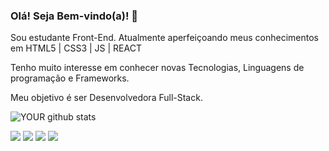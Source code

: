 ### Olá! Seja Bem-vindo(a)! 👋
Sou estudante Front-End.
Atualmente aperfeiçoando meus conhecimentos em HTML5 | CSS3 | JS | REACT

Tenho muito interesse em conhecer novas Tecnologias, Linguagens de programação e Frameworks.

Meu objetivo é ser Desenvolvedora Full-Stack. 

![YOUR github stats](https://github-readme-stats.vercel.app/api?username=andreiamedeiros)

[<img src="https://img.shields.io/badge/twitter-%231DA1F2.svg?&style=for-the-badge&logo=twitter&logoColor=white" />](https://twitter.com/euandreia)   [<img src="https://img.shields.io/badge/linkedin-%230077B5.svg?&style=for-the-badge&logo=linkedin&logoColor=white" />](https://www.linkedin.com/in/euandreia/) [<img src = "https://img.shields.io/badge/instagram-%23E4405F.svg?&style=for-the-badge&logo=instagram&logoColor=white">](https://www.instagram.com/euandreia/) [<img src = "https://img.shields.io/badge/facebook-%231877F2.svg?&style=for-the-badge&logo=facebook&logoColor=white">](https://www.facebook.com/andreia.adeoliveiramedeiros/)
